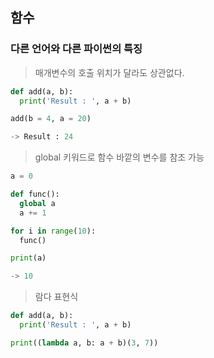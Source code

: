 ## 함수
### 다른 언어와 다른 파이썬의 특징
> 매개변수의 호출 위치가 달라도 상관없다.
```python
def add(a, b):
  print('Result : ', a + b)

add(b = 4, a = 20)

-> Result : 24
```
> global 키워드로 함수 바깥의 변수를 참조 가능
```python
a = 0

def func():
  global a
  a += 1

for i in range(10):
  func()

print(a)

-> 10
```
> 람다 표현식
```python
def add(a, b):
  print('Result : ', a + b)

print((lambda a, b: a + b)(3, 7))
```
